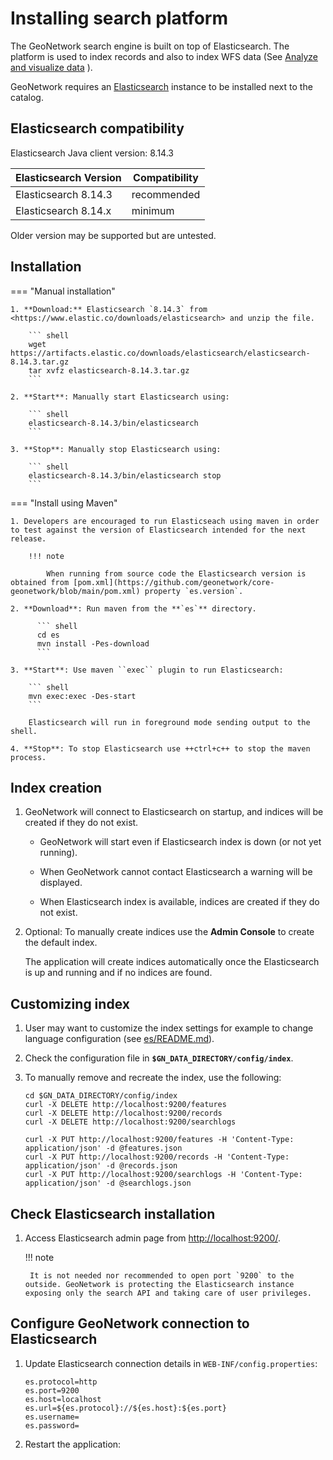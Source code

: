 # Installing search platform

The GeoNetwork search engine is built on top of Elasticsearch. The platform is used to index records and also to index WFS data (See [Analyze and visualize data](../user-guide/analyzing/data.md) ).

GeoNetwork requires an [Elasticsearch](https://www.elastic.co/products/elasticsearch) instance to be installed next to the catalog.


## Elasticsearch compatibility

Elasticsearch Java client version: 8.14.3

| Elasticsearch Version | Compatibility |
|-----------------------| ------------- |
| Elasticsearch 8.14.3  | recommended   |
| Elasticsearch 8.14.x  | minimum       |

Older version may be supported but are untested.


## Installation

=== "Manual installation"
        
    1. **Download:** Elasticsearch `8.14.3` from <https://www.elastic.co/downloads/elasticsearch> and unzip the file.

        ``` shell
        wget https://artifacts.elastic.co/downloads/elasticsearch/elasticsearch-8.14.3.tar.gz
        tar xvfz elasticsearch-8.14.3.tar.gz
        ```

    2. **Start**: Manually start Elasticsearch using:

        ``` shell
        elasticsearch-8.14.3/bin/elasticsearch
        ```

    3. **Stop**: Manually stop Elasticsearch using:

        ``` shell
        elasticsearch-8.14.3/bin/elasticsearch stop
        ```
        
=== "Install using Maven"

    1. Developers are encouraged to run Elasticseach using maven in order to test against the version of Elasticsearch intended for the next release.
    
        !!! note
            
            When running from source code the Elasticsearch version is obtained from [pom.xml](https://github.com/geonetwork/core-geonetwork/blob/main/pom.xml) property `es.version`.
    
    2. **Download**: Run maven from the **`es`** directory.

          ``` shell
          cd es
          mvn install -Pes-download
          ```
    
    3. **Start**: Use maven ``exec`` plugin to run Elasticsearch:
    
        ``` shell
        mvn exec:exec -Des-start
        ```
        
        Elasticsearch will run in foreground mode sending output to the shell.

    4. **Stop**: To stop Elasticsearch use ++ctrl+c++ to stop the maven process.

## Index creation

1. GeoNetwork will connect to Elasticsearch on startup, and indices will be created if they do not exist.
   
    * GeoNetwork will start even if Elasticsearch index is down (or not yet running).
    
    * When GeoNetwork cannot contact Elasticsearch a warning will be displayed.
    
    * When Elasticsearch index is available, indices are created if they do not exist.

2. Optional: To manually create indices use the **Admin Console** to create the default index.
   
    The application will create indices automatically once the Elasticsearch is up and running and if no indices are found.

## Customizing index

1. User may want to customize the index settings for example to change language configuration (see [es/README.md](https://github.com/geonetwork/core-geonetwork/tree/main/es#readme)).

2. Check the configuration file in **`$GN_DATA_DIRECTORY/config/index`**.

3. To manually remove and recreate the index, use the following:
    
    ``` shell
    cd $GN_DATA_DIRECTORY/config/index
    curl -X DELETE http://localhost:9200/features
    curl -X DELETE http://localhost:9200/records
    curl -X DELETE http://localhost:9200/searchlogs
    
    curl -X PUT http://localhost:9200/features -H 'Content-Type: application/json' -d @features.json
    curl -X PUT http://localhost:9200/records -H 'Content-Type: application/json' -d @records.json
    curl -X PUT http://localhost:9200/searchlogs -H 'Content-Type: application/json' -d @searchlogs.json
    ```

## Check Elasticsearch installation

1. Access Elasticsearch admin page from <http://localhost:9200/>.

    !!! note
    
        It is not needed nor recommended to open port `9200` to the outside. GeoNetwork is protecting the Elasticsearch instance exposing only the search API and taking care of user privileges.

## Configure GeoNetwork connection to Elasticsearch

1. Update Elasticsearch connection details in ```WEB-INF/config.properties```:
    
    ``` properties
    es.protocol=http
    es.port=9200
    es.host=localhost
    es.url=${es.protocol}://${es.host}:${es.port}
    es.username=
    es.password=
    ```

2.  Restart the application:
